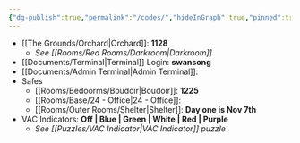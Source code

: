 ```yaml
---
{"dg-publish":true,"permalink":"/codes/","hideInGraph":true,"pinned":true,"tags":["Hide"],"updated":"2025-04-12T16:02:37.030+01:00"}
---
```



- [[The Grounds/Orchard\|Orchard]]: **1128**
	- *See [[Rooms/Red Rooms/Darkroom\|Darkroom]]*
- [[Documents/Terminal\|Terminal]] Login: **swansong**
- [[Documents/Admin Terminal\|Admin Terminal]]: 
- Safes
	- [[Rooms/Bedoorms/Boudoir\|Boudoir]]: **1225**
	- [[Rooms/Base/24 - Office\|24 - Office]]:
	- [[Rooms/Outer Rooms/Shelter\|Shelter]]: **Day one is Nov 7th**
- VAC Indicators: **Off | Blue | Green | White | Red | Purple**
	- *See [[Puzzles/VAC Indicator\|VAC Indicator]] puzzle*